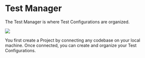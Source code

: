 # Test Manager

The Test Manager is where Test Configurations are organized.

![](test-manager.png)

You first create a Project by connecting any codebase on your local machine. Once connected, you can create and organize your Test Configurations.

